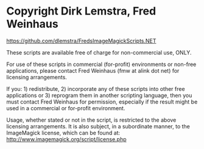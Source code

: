 # Copyright Dirk Lemstra, Fred Weinhaus 
<https://github.com/dlemstra/FredsImageMagickScripts.NET>

These scripts are available free of charge for non-commercial use, ONLY.

For use of these scripts in commercial (for-profit) environments or non-free applications, please contact Fred Weinhaus (fmw at alink dot net) for licensing arrangements.

If you: 1) redistribute, 2) incorporate any of these scripts into other free applications or 3) reprogram them in another scripting language, then you must contact Fred Weinhaus for permission, especially if the result might be used in a commercial or for-profit environment.

Usage, whether stated or not in the script, is restricted to the above licensing arrangements. It is also subject, in a subordinate manner, to the ImageMagick license, which can be found at: http://www.imagemagick.org/script/license.php
